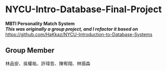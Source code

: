 # NYCU-Intro-Database-Final-Project
**MBTI Personality Match System**<br>
***This was originally a group project, and I refactor it based on***
https://github.com/HaKkaz/NYCU-Introduction-to-Database-Systems
## Group Member
林品安、吳權祐、許瑋哲、陳宥翔、林揚森  
